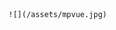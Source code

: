                                                                                  ![](/assets/mpvue.jpg)

